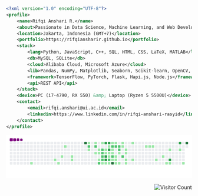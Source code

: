 ```xml
<?xml version="1.0" encoding="UTF-8"?>
<profile>
    <name>Rifqi Anshari R.</name>
    <about>Passionate in Data Science, Machine Learning, and Web Development</about>
    <location>Jakarta, Indonesia (GMT+7)</location>
    <portfolio>https://rifqiansharir.github.io</portfolio>
    <stack>
        <lang>Python, JavaScript, C++, SQL, HTML, CSS, LaTeX, MATLAB</lang>
        <db>MySQL, SQLite</db>
        <cloud>Alibaba Cloud, Microsoft Azure</cloud>
        <lib>Pandas, NumPy, Matplotlib, Seaborn, Scikit-learn, OpenCV, PyQt, Streamlit, Selenium</lib>
        <framework>TensorFlow, PyTorch, Flask, Hapi.js, Node.js</framework>
        <api>REST API</api>
    </stack>
    <device>PC (i7-4790, RX 550) &amp; Laptop (Ryzen 5 5500U)</device>
    <contact>
        <email>rifqi.anshari@ui.ac.id</email>
        <linkedin>https://www.linkedin.com/in/rifqi-anshari-rasyid</linkedin>
    </contact>
</profile>
```
![snake gif](https://github.com/RifqiAnshariR/RifqiAnshariR/blob/output/github-contribution-grid-snake.gif)
<p align="right">
  <img src="https://komarev.com/ghpvc/?username=RifqiAnshariR&color=blue&style=flat-square" alt="Visitor Count"/>
</p>
